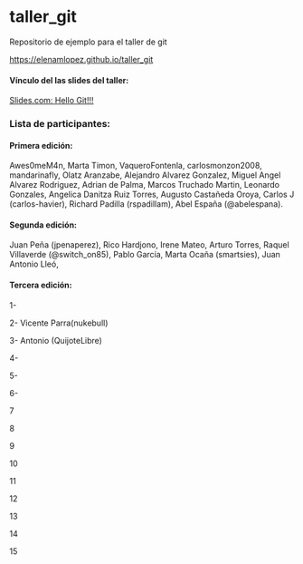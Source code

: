 # taller_git
Repositorio de ejemplo para el taller de git

 https://elenamlopez.github.io/taller_git

#### Vínculo del las slides del taller:
[Slides.com: Hello Git!!!](https://slides.com/elenam-lopez/no-liarla-parda-con-git-x-2)


### Lista de participantes:
#### Primera edición:

Awes0meM4n,
Marta Timon,
VaqueroFontenla,
carlosmonzon2008,
mandarinafly,
Olatz Aranzabe,
Alejandro Alvarez Gonzalez,
Miguel Angel Alvarez Rodriguez,
Adrian de Palma,
Marcos Truchado Martin,
Leonardo Gonzales,
Angelica Danitza Ruiz Torres,
Augusto Castañeda Oroya,
Carlos J (carlos-havier),
Richard Padilla (rspadillam),
Abel España (@abelespana).


#### Segunda edición:
Juan Peña (jpenaperez),
Rico Hardjono,
Irene Mateo,
Arturo Torres,
Raquel Villaverde (@switch_on85),
Pablo García,
Marta Ocaña (smartsies),
Juan Antonio Lleó,

#### Tercera edición:
1- 

2- Vicente Parra(nukebull)

3- Antonio (QuijoteLibre)

4-

5-

6-

7

8

9

10

11

12

13

14

15

